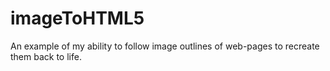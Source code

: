# imageToHTML5
An example of my ability to follow image outlines of web-pages to recreate them back to life. 
